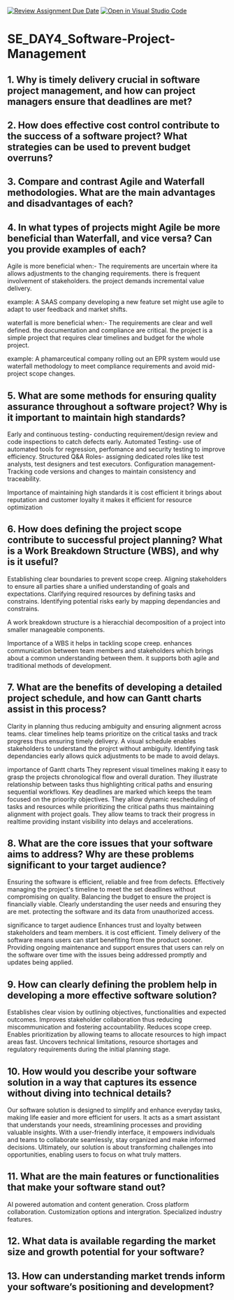 [![Review Assignment Due Date](https://classroom.github.com/assets/deadline-readme-button-22041afd0340ce965d47ae6ef1cefeee28c7c493a6346c4f15d667ab976d596c.svg)](https://classroom.github.com/a/9pw6JKcu)
[![Open in Visual Studio Code](https://classroom.github.com/assets/open-in-vscode-2e0aaae1b6195c2367325f4f02e2d04e9abb55f0b24a779b69b11b9e10269abc.svg)](https://classroom.github.com/online_ide?assignment_repo_id=18820376&assignment_repo_type=AssignmentRepo)
# SE_DAY4_Software-Project-Management
## 1. Why is timely delivery crucial in software project management, and how can project managers ensure that deadlines are met?

## 2. How does effective cost control contribute to the success of a software project? What strategies can be used to prevent budget overruns?
## 3. Compare and contrast Agile and Waterfall methodologies. What are the main advantages and disadvantages of each?

## 4. In what types of projects might Agile be more beneficial than Waterfall, and vice versa? Can you provide examples of each?
Agile is more beneficial when:-
The requirements are uncertain where ita allows adjustments to the changing requirements.
there is frequent involvement of stakeholders.
the project demands incremental value delivery.

example: A SAAS company developing a new feature set might use agile to adapt to user feedback and market shifts.

waterfall is more beneficial when:-
The requirements are clear and well defined.
the documentation and compliance are critical.
the project is a simple project that requires clear timelines and budget for the whole project.

example: A phamarceutical company rolling out an EPR system would use waterfall methodology to meet compliance requirements and avoid mid-project scope changes.

## 5. What are some methods for ensuring quality assurance throughout a software project? Why is it important to maintain high standards?
Early and continuous testing- conducting requirement/design review and code inspections to catch defects early.
Automated Testing- use of automated tools for regression, perfomance and security testing to improve efficiency.
Structured Q&A Roles- assigning dedicated roles like test analysts, test designers and test executors.
Configuration management- Tracking code versions and changes to maintain consistency and traceability.

Importance of maintaining high standards
it is cost efficient 
it brings about reputation and customer loyalty 
it makes it efficient for resource optimization 

## 6. How does defining the project scope contribute to successful project planning? What is a Work Breakdown Structure (WBS), and why is it useful?
Establishing clear boundaries to prevent scope creep.
Aligning stakeholders to ensure all parties share a unified understanding of goals and expectations.
Clarifying required resources by defining tasks and constrains.
Identifying potential risks early by mapping dependancies and constrains.

A work breakdown structure is a hieracchial decomposition of a project into smaller manageable components.

Importance of a WBS
it helps in tackling scope creep.
enhances communication between team members and stakeholders which brings about a common understanding between them.
it supports both agile and traditional methods of development.

## 7. What are the benefits of developing a detailed project schedule, and how can Gantt charts assist in this process?
Clarity in planning thus reducing ambiguity and ensuring alignment across teams.
clear timelines help teams prioritize on the critical tasks and track progress thus ensuring timely delivery.
A visual schedule enables stakeholders to understand the projrct without ambiguity.
Identifying task dependancies early allows quick adjustments to be made to avoid delays.

importance of Gantt charts
They represent visual timelines making it easy to grasp the projects chronological flow and overall duration.
They illustrate relationship between tasks thus highlighting critical paths and ensuring sequential workflows.
Key deadlines are marked which keeps the team focused on the prioority objectives.
They allow dynamic rescheduling of tasks and resources while prioritizing the critical paths thus maintaining alignment with project goals.
They allow teams to track their progress in realtime providing instant visibility into delays and accelerations.

## 8. What are the core issues that your software aims to address? Why are these problems significant to your target audience?
Ensuring the software is efficient, reliable and free from defects.
Effectively managing the project's timeline to meet the set deadlines without compromising on quality.
Balancing the budget to ensure the project is financially viable.
Clearly understanding the user needs and ensuring they are met.
protecting the software and its data from unauthorized access.

significance to target audience
Enhances trust and loyalty between stakeholders and team members.
it is cost efficient.
Timely delivery of the software means users can start benefiting from the product sooner.
Providing ongoing maintenance and support ensures that users can rely on the software over time with the issues being addressed promptly and updates being applied.

## 9. How can clearly defining the problem help in developing a more effective software solution?
Establishes clear vision by outlining objectives, functionalities and expected outcomes.
Improves stakeholder collaboration thus reducing miscommunication and fostering accountability.
Reduces scope creep.
Enables prioritization by allowing teams to allocate resources to high impact areas fast.
Uncovers technical limitations, resource shortages and regulatory requirements during the initial planning stage.

## 10. How would you describe your software solution in a way that captures its essence without diving into technical details?
Our software solution is designed to simplify and enhance everyday tasks, making life easier and more efficient for users. It acts as a smart assistant that understands your needs, streamlining processes and providing valuable insights. With a user-friendly interface, it empowers individuals and teams to collaborate seamlessly, stay organized and make informed decisions. Ultimately, our solution is about transforming challenges into opportunities, enabling users to focus on what truly matters.

## 11. What are the main features or functionalities that make your software stand out?
AI powered automation and content generation.
Cross platform collaboration.
Customization options and intergration.
Specialized industry features.

## 12. What data is available regarding the market size and growth potential for your software?

## 13. How can understanding market trends inform your software’s positioning and development?
